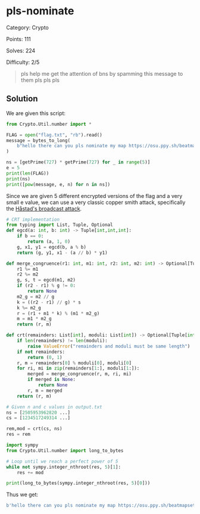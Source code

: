 # pls-nominate

Category: Crypto

Points: 111

Solves: 224

Difficulty: 2/5

>pls help me get the attention of bns by spamming this message to them pls pls pls


## Solution

We are given this script:

```py
from Crypto.Util.number import *

FLAG = open("flag.txt", "rb").read()
message = bytes_to_long(
    b"hello there can you pls nominate my map https://osu.ppy.sh/beatmapsets/2436259 :steamhappy: i can bribe you with a flag if you do: " + FLAG
)

ns = [getPrime(727) * getPrime(727) for _ in range(5)]
e = 5
print(len(FLAG))
print(ns)
print([pow(message, e, n) for n in ns])
```

Since we are given 5 different encrypted versions of the flag and a very small e value, we can use a very classic copper smith attack, specifically the [Håstad's broadcast attack](https://en.wikipedia.org/wiki/Coppersmith%27s_attack#H%C3%A5stad's_broadcast_attack).

```py
# CRT implementation
from typing import List, Tuple, Optional
def egcd(a: int, b: int) -> Tuple[int,int,int]:
    if b == 0:
        return (a, 1, 0)
    g, x1, y1 = egcd(b, a % b)
    return (g, y1, x1 - (a // b) * y1)

def merge_congruence(r1: int, m1: int, r2: int, m2: int) -> Optional[Tuple[int,int]]:
    r1 %= m1
    r2 %= m2
    g, s, t = egcd(m1, m2)
    if (r2 - r1) % g != 0:
        return None  
    m2_g = m2 // g
    k = ((r2 - r1) // g) * s
    k %= m2_g
    r = (r1 + m1 * k) % (m1 * m2_g)
    m = m1 * m2_g
    return (r, m)

def crt(remainders: List[int], moduli: List[int]) -> Optional[Tuple[int,int]]:
    if len(remainders) != len(moduli):
        raise ValueError("remainders and moduli must be same length")
    if not remainders:
        return (0, 1)  
    r, m = remainders[0] % moduli[0], moduli[0]
    for ri, mi in zip(remainders[1:], moduli[1:]):
        merged = merge_congruence(r, m, ri, mi)
        if merged is None:
            return None
        r, m = merged
    return (r, m)

# Given n and c values in output.txt
ns = [2505953962820 ...]
cs = [1234517249314 ...]

rem,mod = crt(cs, ns)
res = rem

import sympy
from Crypto.Util.number import long_to_bytes

# Loop until we reach a perfect power of 5
while not sympy.integer_nthroot(res, 5)[1]:
    res += mod

print(long_to_bytes(sympy.integer_nthroot(res, 5)[0]))
```

Thus we get:
```py
b'hello there can you pls nominate my map https://osu.ppy.sh/beatmapsets/2436259 :steamhappy: i can bribe you with a flag if you do: osu{pr3tty_pl3453_w1th_4_ch3rry_0n_t0p!?:pleading:}'
```